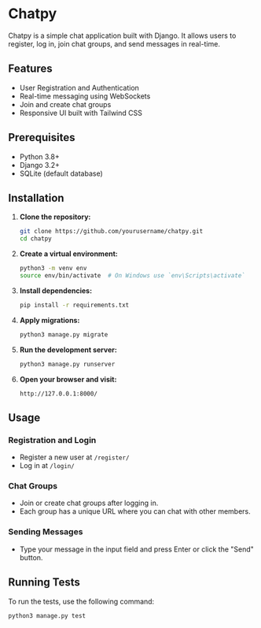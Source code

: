 # Chatpy

Chatpy is a simple chat application built with Django. It allows users to register, log in, join chat groups, and send messages in real-time.

## Features

- User Registration and Authentication
- Real-time messaging using WebSockets
- Join and create chat groups
- Responsive UI built with Tailwind CSS

## Prerequisites

- Python 3.8+
- Django 3.2+
- SQLite (default database)

## Installation

1. **Clone the repository:**

   ```sh
   git clone https://github.com/yourusername/chatpy.git
   cd chatpy
   ```

2. **Create a virtual environment:**

   ```sh
   python3 -m venv env
   source env/bin/activate  # On Windows use `env\Scripts\activate`
   ```

3. **Install dependencies:**

   ```sh
   pip install -r requirements.txt
   ```

4. **Apply migrations:**

   ```sh
   python3 manage.py migrate
   ```

5. **Run the development server:**

   ```sh
   python3 manage.py runserver
   ```

6. **Open your browser and visit:**

   ```
   http://127.0.0.1:8000/
   ```

## Usage

### Registration and Login

- Register a new user at `/register/`
- Log in at `/login/`

### Chat Groups

- Join or create chat groups after logging in.
- Each group has a unique URL where you can chat with other members.

### Sending Messages

- Type your message in the input field and press Enter or click the "Send" button.

## Running Tests

To run the tests, use the following command:

```sh
python3 manage.py test
```
